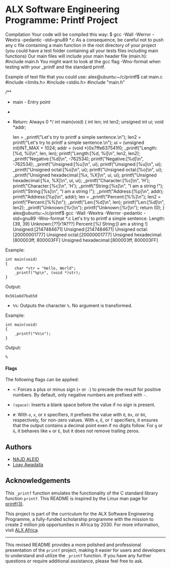 # ALX Software Engineering Programme: Printf Project

Compilation
Your code will be compiled this way:
$ gcc -Wall -Werror -Wextra -pedantic -std=gnu89 *.c
As a consequence, be careful not to push any c file containing a main function in the root directory of your project (you could have a test folder containing all your tests files including main functions)
Our main files will include your main header file (main.h): #include main.h
You might want to look at the gcc flag -Wno-format when testing with your _printf and the standard printf. 


Example of test file that you could use:
alex@ubuntu:~/c/printf$ cat main.c 
#include <limits.h>
#include <stdio.h>
#include "main.h"

/**
 * main - Entry point
 *
 * Return: Always 0
 */
int main(void)
{
    int len;
    int len2;
    unsigned int ui;
    void *addr;

    len = _printf("Let's try to printf a simple sentence.\n");
    len2 = printf("Let's try to printf a simple sentence.\n");
    ui = (unsigned int)INT_MAX + 1024;
    addr = (void *)0x7ffe637541f0;
    _printf("Length:[%d, %i]\n", len, len);
    printf("Length:[%d, %i]\n", len2, len2);
    _printf("Negative:[%d]\n", -762534);
    printf("Negative:[%d]\n", -762534);
    _printf("Unsigned:[%u]\n", ui);
    printf("Unsigned:[%u]\n", ui);
    _printf("Unsigned octal:[%o]\n", ui);
    printf("Unsigned octal:[%o]\n", ui);
    _printf("Unsigned hexadecimal:[%x, %X]\n", ui, ui);
    printf("Unsigned hexadecimal:[%x, %X]\n", ui, ui);
    _printf("Character:[%c]\n", 'H');
    printf("Character:[%c]\n", 'H');
    _printf("String:[%s]\n", "I am a string !");
    printf("String:[%s]\n", "I am a string !");
    _printf("Address:[%p]\n", addr);
    printf("Address:[%p]\n", addr);
    len = _printf("Percent:[%%]\n");
    len2 = printf("Percent:[%%]\n");
    _printf("Len:[%d]\n", len);
    printf("Len:[%d]\n", len2);
    _printf("Unknown:[%r]\n");
    printf("Unknown:[%r]\n");
    return (0);
}
alex@ubuntu:~/c/printf$ gcc -Wall -Wextra -Werror -pedantic -std=gnu89 -Wno-format *.c
Let's try to printf a simple sentence.
Length:[39, 39]
Unknown:[??|r?A???]
Percent:[%]
String:[I am a string !]
Unsigned:[2147484671]
Unsigned:[2147484671]
Unsigned octal:[20000001777]
Unsigned octal:[20000001777]
Unsigned hexadecimal:[800003ff, 800003FF]
Unsigned hexadecimal:[800003ff, 800003FF]


Example:

```
int main(void)
{
    char *str = "Hello, World";
    _printf("%p\n", (void *)str);
}
```

Output:

```
0x561a6d7bab5d
```

- `%%`: Outputs the character `%`. No argument is transformed.

Example:

```
int main(void)
{
    _printf("%%\n");
}
```

Output:

```
%
```

#### Flags

The following flags can be applied:

- `+`: Forces a plus or minus sign (`+` or `-`) to precede the result for positive numbers. By default, only negative numbers are prefixed with `-`.

- `(space)`: Inserts a blank space before the value if no sign is present.

- `#`: With `o`, `x`, or `X` specifiers, it prefixes the value with `0`, `0x`, or `0X`, respectively, for non-zero values. With `e`, `E`, or `f` specifiers, it ensures that the output contains a decimal point even if no digits follow. For `g` or `G`, it behaves like `e` or `E`, but it does not remove trailing zeros.

## Authors

- [NAJD ALEID](https://github.com/NAJDAL/printf)
- [Loay Awadalla](https://github.com/)


## Acknowledgements

This `_printf` function emulates the functionality of the C standard library function `printf`. This README is inspired by the Linux man page for [printf(3)](https://linux.die.net/man/3/printf).

This project is part of the curriculum for the ALX Software Engineering Programme, a fully-funded scholarship programme with the mission to create 2 million job opportunities in Africa by 2030. For more information, visit [ALX Africa](https://www.alxafrica.com/).

---

This revised README provides a more polished and professional presentation of the `printf` project, making it easier for users and developers to understand and utilize the `_printf` function. If you have any further questions or require additional assistance, please feel free to ask.
